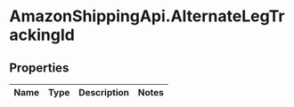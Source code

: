 # AmazonShippingApi.AlternateLegTrackingId

## Properties
Name | Type | Description | Notes
------------ | ------------- | ------------- | -------------


